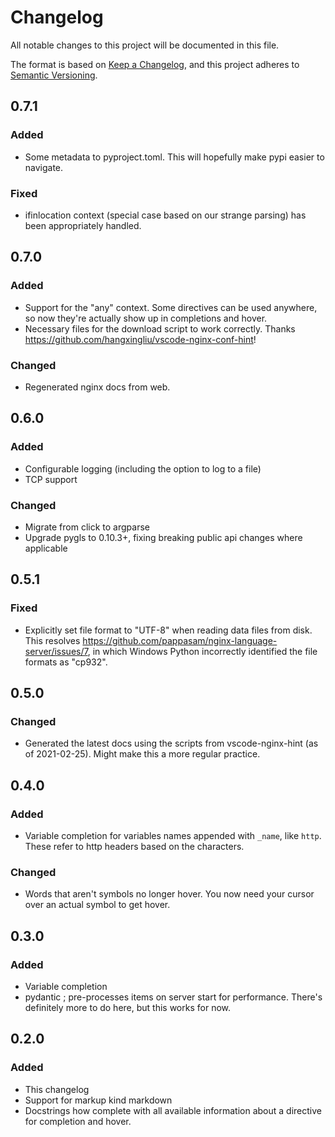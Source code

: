 # Changelog

All notable changes to this project will be documented in this file.

The format is based on [Keep a Changelog](https://keepachangelog.com/en/1.0.0/), and this project adheres to [Semantic Versioning](https://semver.org/spec/v2.0.0.html).

## 0.7.1

### Added

- Some metadata to pyproject.toml. This will hopefully make pypi easier to navigate.

### Fixed

- ifinlocation context (special case based on our strange parsing) has been appropriately handled.

## 0.7.0

### Added

- Support for the "any" context. Some directives can be used anywhere, so now they're actually show up in completions and hover.
- Necessary files for the download script to work correctly. Thanks <https://github.com/hangxingliu/vscode-nginx-conf-hint>!

### Changed

- Regenerated nginx docs from web.

## 0.6.0

### Added

- Configurable logging (including the option to log to a file)
- TCP support

### Changed

- Migrate from click to argparse
- Upgrade pygls to 0.10.3+, fixing breaking public api changes where applicable

## 0.5.1

### Fixed

- Explicitly set file format to "UTF-8" when reading data files from disk. This resolves <https://github.com/pappasam/nginx-language-server/issues/7>, in which Windows Python incorrectly identified the file formats as "cp932".

## 0.5.0

### Changed

- Generated the latest docs using the scripts from vscode-nginx-hint (as of 2021-02-25). Might make this a more regular practice.

## 0.4.0

### Added

- Variable completion for variables names appended with `_name`, like `http`. These refer to http headers based on the characters.

### Changed

- Words that aren't symbols no longer hover. You now need your cursor over an actual symbol to get hover.

## 0.3.0

### Added

- Variable completion
- pydantic ; pre-processes items on server start for performance. There's definitely more to do here, but this works for now.

## 0.2.0

### Added

- This changelog
- Support for markup kind markdown
- Docstrings how complete with all available information about a directive for completion and hover.
